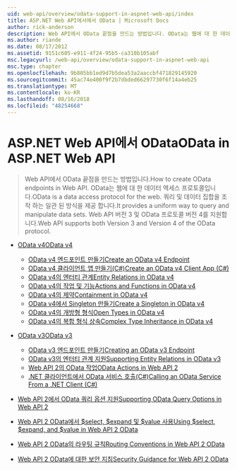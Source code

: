 ```yaml
---
uid: web-api/overview/odata-support-in-aspnet-web-api/index
title: ASP.NET Web API에서에서 OData | Microsoft Docs
author: rick-anderson
description: Web API에서 OData 끝점을 만드는 방법입니다. OData는 웹에 대 한 데이터 액세스 프로토콜입니다. 쿼리 및 데이터 집합을 조작 하는 일관 된 방식을 제공 합니다. Web API가 중...
ms.author: riande
ms.date: 08/17/2012
ms.assetid: 9151c605-e911-4f24-95b5-ca310b105abf
msc.legacyurl: /web-api/overview/odata-support-in-aspnet-web-api
msc.type: chapter
ms.openlocfilehash: 9b805bb1ed9d7b5dea53a2aaccbf471829145920
ms.sourcegitcommit: 45ac74e400f9f2b7dbded66297730f6f14a4eb25
ms.translationtype: MT
ms.contentlocale: ko-KR
ms.lasthandoff: 08/16/2018
ms.locfileid: "48254668"
---
```

<a name="odata-in-aspnet-web-api"></a><span data-ttu-id="b538f-106">ASP.NET Web API에서 OData</span><span class="sxs-lookup"><span data-stu-id="b538f-106">OData in ASP.NET Web API</span></span>
====================
> <span data-ttu-id="b538f-107">Web API에서 OData 끝점을 만드는 방법입니다.</span><span class="sxs-lookup"><span data-stu-id="b538f-107">How to create OData endpoints in Web API.</span></span> <span data-ttu-id="b538f-108">OData는 웹에 대 한 데이터 액세스 프로토콜입니다.</span><span class="sxs-lookup"><span data-stu-id="b538f-108">OData is a data access protocol for the web.</span></span> <span data-ttu-id="b538f-109">쿼리 및 데이터 집합을 조작 하는 일관 된 방식을 제공 합니다.</span><span class="sxs-lookup"><span data-stu-id="b538f-109">It provides a uniform way to query and manipulate data sets.</span></span> <span data-ttu-id="b538f-110">Web API 버전 3 및 OData 프로토콜 버전 4를 지원합니다.</span><span class="sxs-lookup"><span data-stu-id="b538f-110">Web API supports both Version 3 and Version 4 of the OData protocol.</span></span>


- [<span data-ttu-id="b538f-111">OData v4</span><span class="sxs-lookup"><span data-stu-id="b538f-111">OData v4</span></span>](odata-v4/index.md)

    - [<span data-ttu-id="b538f-112">OData v4 엔드포인트 만들기</span><span class="sxs-lookup"><span data-stu-id="b538f-112">Create an OData v4 Endpoint</span></span>](odata-v4/create-an-odata-v4-endpoint.md)
    - [<span data-ttu-id="b538f-113">OData v4 클라이언트 앱 만들기(C#)</span><span class="sxs-lookup"><span data-stu-id="b538f-113">Create an OData v4 Client App (C#)</span></span>](odata-v4/create-an-odata-v4-client-app.md)
    - [<span data-ttu-id="b538f-114">OData v4의 엔터티 관계</span><span class="sxs-lookup"><span data-stu-id="b538f-114">Entity Relations in OData v4</span></span>](odata-v4/entity-relations-in-odata-v4.md)
    - [<span data-ttu-id="b538f-115">OData v4의 작업 및 기능</span><span class="sxs-lookup"><span data-stu-id="b538f-115">Actions and Functions in OData v4</span></span>](odata-v4/odata-actions-and-functions.md)
    - [<span data-ttu-id="b538f-116">OData v4의 제약</span><span class="sxs-lookup"><span data-stu-id="b538f-116">Containment in OData v4</span></span>](odata-v4/odata-containment-in-web-api-22.md)
    - [<span data-ttu-id="b538f-117">OData v4에서 Singleton 만들기</span><span class="sxs-lookup"><span data-stu-id="b538f-117">Create a Singleton in OData v4</span></span>](odata-v4/using-a-singleton-in-an-odata-endpoint-in-web-api-22.md)
    - [<span data-ttu-id="b538f-118">OData v4의 개방형 형식</span><span class="sxs-lookup"><span data-stu-id="b538f-118">Open Types in OData v4</span></span>](odata-v4/use-open-types-in-odata-v4.md)
    - [<span data-ttu-id="b538f-119">OData v4의 복합 형식 상속</span><span class="sxs-lookup"><span data-stu-id="b538f-119">Complex Type Inheritance in OData v4</span></span>](odata-v4/complex-type-inheritance-in-odata-v4.md)
- [<span data-ttu-id="b538f-120">OData v3</span><span class="sxs-lookup"><span data-stu-id="b538f-120">OData v3</span></span>](odata-v3/index.md)

    - [<span data-ttu-id="b538f-121">OData v3 엔드포인트 만들기</span><span class="sxs-lookup"><span data-stu-id="b538f-121">Creating an OData v3 Endpoint</span></span>](odata-v3/creating-an-odata-endpoint.md)
    - [<span data-ttu-id="b538f-122">OData v3의 엔터티 관계 지원</span><span class="sxs-lookup"><span data-stu-id="b538f-122">Supporting Entity Relations in OData v3</span></span>](odata-v3/working-with-entity-relations.md)
    - [<span data-ttu-id="b538f-123">Web API 2의 OData 작업</span><span class="sxs-lookup"><span data-stu-id="b538f-123">OData Actions in Web API 2</span></span>](odata-v3/odata-actions.md)
    - [<span data-ttu-id="b538f-124">.NET 클라이언트에서 OData 서비스 호출(C#)</span><span class="sxs-lookup"><span data-stu-id="b538f-124">Calling an OData Service From a .NET Client (C#)</span></span>](odata-v3/calling-an-odata-service-from-a-net-client.md)
- [<span data-ttu-id="b538f-125">Web API 2에서 OData 쿼리 옵션 지원</span><span class="sxs-lookup"><span data-stu-id="b538f-125">Supporting OData Query Options in Web API 2</span></span>](supporting-odata-query-options.md)
- [<span data-ttu-id="b538f-126">Web API 2 OData에서 $select, $expand 및 $value 사용</span><span class="sxs-lookup"><span data-stu-id="b538f-126">Using $select, $expand, and $value in Web API 2 OData</span></span>](using-select-expand-and-value.md)
- [<span data-ttu-id="b538f-127">Web API 2 OData의 라우팅 규칙</span><span class="sxs-lookup"><span data-stu-id="b538f-127">Routing Conventions in Web API 2 OData</span></span>](odata-routing-conventions.md)
- [<span data-ttu-id="b538f-128">Web API 2 OData에 대한 보안 지침</span><span class="sxs-lookup"><span data-stu-id="b538f-128">Security Guidance for Web API 2 OData</span></span>](odata-security-guidance.md)
